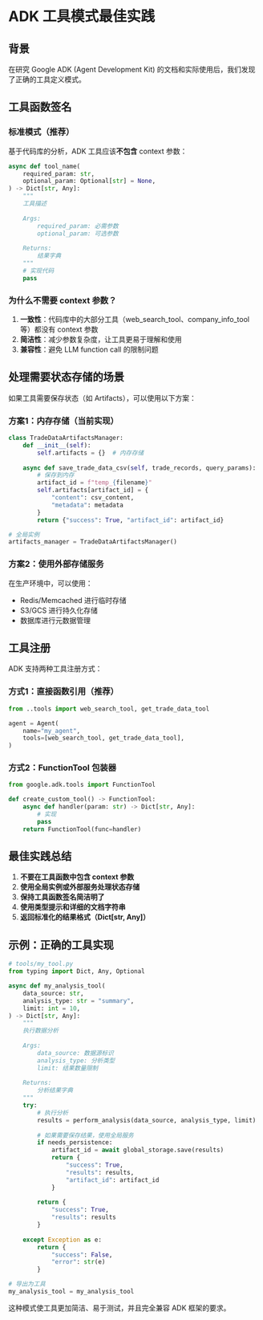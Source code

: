 # ADK 工具模式最佳实践

## 背景

在研究 Google ADK (Agent Development Kit) 的文档和实际使用后，我们发现了正确的工具定义模式。

## 工具函数签名

### 标准模式（推荐）

基于代码库的分析，ADK 工具应该**不包含** context 参数：

```python
async def tool_name(
    required_param: str,
    optional_param: Optional[str] = None,
) -> Dict[str, Any]:
    """
    工具描述
    
    Args:
        required_param: 必需参数
        optional_param: 可选参数
        
    Returns:
        结果字典
    """
    # 实现代码
    pass
```

### 为什么不需要 context 参数？

1. **一致性**：代码库中的大部分工具（web_search_tool、company_info_tool 等）都没有 context 参数
2. **简洁性**：减少参数复杂度，让工具更易于理解和使用
3. **兼容性**：避免 LLM function call 的限制问题

## 处理需要状态存储的场景

如果工具需要保存状态（如 Artifacts），可以使用以下方案：

### 方案1：内存存储（当前实现）

```python
class TradeDataArtifactsManager:
    def __init__(self):
        self.artifacts = {}  # 内存存储
    
    async def save_trade_data_csv(self, trade_records, query_params):
        # 保存到内存
        artifact_id = f"temp_{filename}"
        self.artifacts[artifact_id] = {
            "content": csv_content,
            "metadata": metadata
        }
        return {"success": True, "artifact_id": artifact_id}

# 全局实例
artifacts_manager = TradeDataArtifactsManager()
```

### 方案2：使用外部存储服务

在生产环境中，可以使用：
- Redis/Memcached 进行临时存储
- S3/GCS 进行持久化存储
- 数据库进行元数据管理

## 工具注册

ADK 支持两种工具注册方式：

### 方式1：直接函数引用（推荐）

```python
from ..tools import web_search_tool, get_trade_data_tool

agent = Agent(
    name="my_agent",
    tools=[web_search_tool, get_trade_data_tool],
)
```

### 方式2：FunctionTool 包装器

```python
from google.adk.tools import FunctionTool

def create_custom_tool() -> FunctionTool:
    async def handler(param: str) -> Dict[str, Any]:
        # 实现
        pass
    return FunctionTool(func=handler)
```

## 最佳实践总结

1. **不要在工具函数中包含 context 参数**
2. **使用全局实例或外部服务处理状态存储**
3. **保持工具函数签名简洁明了**
4. **使用类型提示和详细的文档字符串**
5. **返回标准化的结果格式（Dict[str, Any]）**

## 示例：正确的工具实现

```python
# tools/my_tool.py
from typing import Dict, Any, Optional

async def my_analysis_tool(
    data_source: str,
    analysis_type: str = "summary",
    limit: int = 10,
) -> Dict[str, Any]:
    """
    执行数据分析
    
    Args:
        data_source: 数据源标识
        analysis_type: 分析类型
        limit: 结果数量限制
        
    Returns:
        分析结果字典
    """
    try:
        # 执行分析
        results = perform_analysis(data_source, analysis_type, limit)
        
        # 如果需要保存结果，使用全局服务
        if needs_persistence:
            artifact_id = await global_storage.save(results)
            return {
                "success": True,
                "results": results,
                "artifact_id": artifact_id
            }
        
        return {
            "success": True,
            "results": results
        }
        
    except Exception as e:
        return {
            "success": False,
            "error": str(e)
        }

# 导出为工具
my_analysis_tool = my_analysis_tool
```

这种模式使工具更加简洁、易于测试，并且完全兼容 ADK 框架的要求。